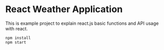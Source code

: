 # React Weather Application

This is example project to explain react.js basic functions and API usage with react.

```
npm install
npm start
```
